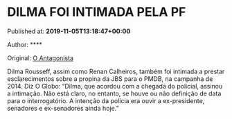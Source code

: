 
# DILMA FOI INTIMADA PELA PF

Published at: **2019-11-05T13:18:47+00:00**

Author: ****

Original: [O Antagonista](https://www.oantagonista.com/brasil/dilma-foi-intimada-pela-pf/)

Dilma Rousseff, assim como Renan Calheiros, também foi intimada a prestar esclarecimentos sobre a propina da JBS para o PMDB, na campanha de 2014.
Diz O Globo:
“Dilma, que acordou com a chegada do policial, assinou a intimação. Não está claro, no entanto, se houve ou não definição de data para o interrogatório. A intenção da polícia era ouvir a ex-presidente, senadores e ex-senadores ainda hoje.”
